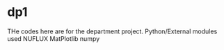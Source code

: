 # dp1

THe codes here are for the department project.
Python/External modules used
NUFLUX
MatPlotlib
numpy
